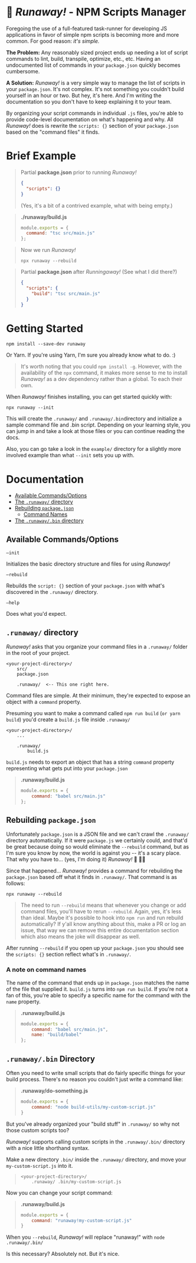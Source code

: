 # :ghost: *Runaway!* - NPM Scripts Manager

Foregoing the use of a full-featured task-runner for developing JS applications in favor of simple npm scripts is becoming more and more common.  For good reason: *it's simple.*  

**The Problem:** Any reasonably sized project ends up needing a lot of script commands to lint, build, transpile, optimize, etc., etc.  Having an undocumented list of commands in your `package.json` quickly becomes cumbersome.  

**A Solution:** *Runaway!* is a very simple way to manage the list of scripts in your `package.json`.  It's not complex.  It's not something you couldn't build yourself in an hour or two.  But hey, it's here.  And I'm writing the documentation so you don't have to keep explaining it to your team.

By organizing your script commands in individual `.js` files, you're able to provide code-level documentation on what's happening and why.  All *Runaway!* does is rewrite the `scripts: {}` section of your `package.json` based on the "command files" it finds.



# Brief Example

> Partial **package.json** prior to running *Runaway!*
> ```json
> {
>   "scripts": {}
> }
> ```
> (Yes, it's a bit of a contrived example, what with being empty.)

> **./runaway/build.js**
> ```javascript
> module.exports = {
>   command: "tsc src/main.js"
> };
> ```

> Now we run *Runaway!*
> ```
> npx runaway --rebuild
> ```

> Partial **package.json** after *Runningaway!* (See what I did there?)
> ```json
> {
>   "scripts": {
>     "build": "tsc src/main.js"
>   }
> }
> ```


# Getting Started

```  
npm install --save-dev runaway  
```

Or Yarn.  If you're using Yarn, I'm sure you already know what to do. :)

> It's worth noting that you could `npm install -g`.  However, with the availability of the `npx` command, it makes more sense to me to install *Runaway!* as a dev dependency rather than a global.  To each their own.



When *Runaway!* finishes installing, you can get started quickly with:

```
npx runaway --init
```

This will create the `.runaway/` and `.runaway/.bin`directory and initialize a sample command file and .bin script.  Depending on your learning style, you can jump in and take a look at those files or you can continue reading the docs.

Also, you can go take a look in the `example/` directory for a slightly more involved example than what `--init` sets you up with.


# Documentation

- [Available Commands/Options](#available-commandsoptions)
- [The `.runaway/` directory](#runaway-directory)
- [Rebuilding `package.json`](#rebuilding-packagejson)
  - [Command Names](#a-note-on-command-names)
- [The `.runaway/.bin` directory](#runaway-bin-directory)



## Available Commands/Options

`—init`

Initializes the basic directory structure and files for using *Runaway!*



`—rebuild`

Rebuilds the `script: {}` section of your `package.json` with what's discovered in the `.runaway/` directory.



`—help`

Does what you'd expect.



## `.runaway/` directory

*Runaway!* asks that you organize your command files in a `.runaway/` folder in the root of your project.

```
<your-project-directory>/
    src/
    package.json
    
    .runaway/  <-- This one right here.  
```

Command files are simple.  At their minimum, they're expected to expose an object with a `command` property.

Presuming you want to make a command called `npm run build` (`or yarn build`) you'd create a `build.js` file inside `.runaway/`  

```  
<your-project-directory>/
    ...

    .runaway/
        build.js
```

`build.js` needs to export an object that has a string `command` property representing what gets put into your `package.json`

> **.runaway/build.js**
> ```javascript  
> module.exports = {
>     command: "babel src/main.js"  
> };  
> ```

## Rebuilding `package.json`  

Unfortunately `package.json` is a JSON file and we can't crawl the `.runaway/` directory automatically.  If it were `package.js` we certainly could, and that'd be great because doing so would eliminate the `--rebuild` command, but as I'm sure you know by now, the world is against you -- it's a scary place.  That why you have to... (yes, I'm doing it) *Runaway!* :grimacing: :woman_facepalming:

Since that happened... *Runaway!* provides a command for rebuilding the `package.json` based off what it finds in `.runaway/`.  That command is as follows:  

```
npx runaway --rebuild
```

> The need to run `--rebuild` means that whenever you change or add command files, you'll have to rerun `--rebuild`.  Again, yes, it's less than ideal.  Maybe it's possible to hook into `npm run` and run rebuild automatically?  If y'all know anything about this, make a PR or log an issue, that way we can remove this entire documentation section which also means the joke will disappear as well.

After running `--rebuild` if you open up your `package.json` you should see the `scripts: {}` section reflect what's in `.runaway/`.  

### A note on command names

The name of the command that ends up in `package.json` matches the name of the file that supplied it.  `build.js` turns into `npm run build`.  If you're not a fan of this, you're able to specify a specific name for the command with the `name` property.

> **.runaway/build.js**
> ```javascript  
> module.exports = {
>     command: "babel src/main.js",
>     name: "build/babel"
> };  
> ```

## `.runaway/.bin` Directory

Often you need to write small scripts that do fairly specific things for your build process.  There's no reason you couldn't just write a command like:  

> **.runaway/do-something.js**
> ```javascript  
> module.exports = {
>     command: "node build-utils/my-custom-script.js"  
> }  
> ```

But you've already organized your "build stuff" in `.runaway/` so why not those custom scripts too?  

*Runaway!* supports calling custom scripts in the `.runaway/.bin/` directory with a nice little shorthand syntax.

Make a new directory `.bin/` inside the `.runaway/` directory, and move your `my-custom-script.js` into it.
> ```
> <your-project-directory>/
>     .runaway/ .bin/my-custom-script.js
> ```

Now you can change your script command:  
> **.runaway/build.js**
> ```javascript
> module.exports = {
>     command: "runaway!my-custom-script.js"  
> }  
> ```

When you `--rebuild`, *Runaway!* will replace "runaway!" with `node .runaway/.bin/`  

Is this necessary?  Absolutely not.  But it's nice.
